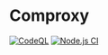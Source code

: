 # Comproxy

[![CodeQL](https://github.com/artbitrage/comproxy/actions/workflows/codeql-analysis.yml/badge.svg?branch=main)](https://github.com/artbitrage/comproxy/actions/workflows/codeql-analysis.yml)
[![Node.js CI](https://github.com/artbitrage/comproxy/actions/workflows/node.js.yml/badge.svg?branch=main)](https://github.com/artbitrage/comproxy/actions/workflows/node.js.yml)
